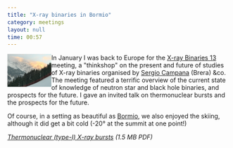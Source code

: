 ```yaml
---
title: "X-ray binaries in Bormio"
category: meetings
layout: null
time: 00:57
---
```

<!-- converted from blosxom format post using convert.pl dkg 22.1.2022 -->
  <!---- Begin .post ---->
<img src="images/Bormio sunset.jpg" width="100" align="left"></a>
In January I was back to Europe for the
<a href="http://www.brera.inaf.it/utenti/campana/xrb13">X-ray Binaries 13</a>
meeting, a "thinkshop" on the present and future of studies of X-ray binaries
organised by 
<a href="http://www.brera.inaf.it/~campana/webpage/sergio">Sergio Campana</a>
(Brera) &co. The meeting featured a terrific overview of the current state
of knowledge of neutron star and black hole binaries, and prospects for
the future. I gave an invited talk on thermonuclear bursts and the prospects
for the future.</p>
<p>
Of course, in a setting as beautiful as 
<a href="http://www.bormio.com">Bormio</a>, we also enjoyed the skiing,
although it did get a bit cold (-20&deg; at the summit at one point!)</p>
<p>
<em><a href="/~dgallow/docs/XRB13 Galloway 2013 Jan.pdf">Thermonuclear (type-I) X-ray bursts</a> (1.5 MB PDF)</em>
